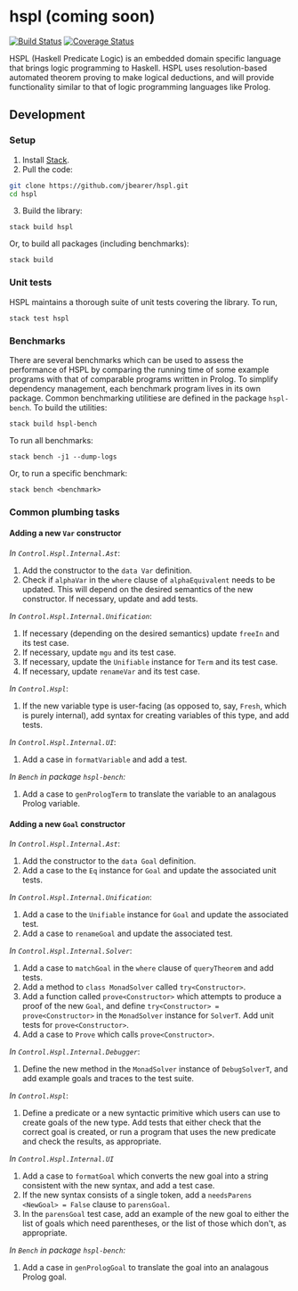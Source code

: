 # hspl (coming soon)

[![Build Status](https://travis-ci.org/jbearer/hspl.svg?branch=master)](https://travis-ci.org/jbearer/hspl)
[![Coverage Status](https://coveralls.io/repos/github/jbearer/hspl/badge.svg?branch=master)](https://coveralls.io/github/jbearer/hspl?branch=master)

HSPL (Haskell Predicate Logic) is an embedded domain specific language that
brings logic programming to Haskell. HSPL uses resolution-based automated
theorem proving to make logical deductions, and will provide functionality
similar to that of logic programming languages like Prolog.

## Development

### Setup

1. Install [Stack](https://docs.haskellstack.org/en/stable/README/).
2. Pull the code:
```bash
git clone https://github.com/jbearer/hspl.git
cd hspl
```
3. Build the library:
```
stack build hspl
```
Or, to build all packages (including benchmarks):
```
stack build
```

### Unit tests

HSPL maintains a thorough suite of unit tests covering the library. To run,
```
stack test hspl
```

### Benchmarks

There are several benchmarks which can be used to assess the performance of HSPL by comparing the
running time of some example programs with that of comparable programs written in Prolog. To
simplify dependency management, each benchmark program lives in its own package. Common benchmarking
utilitiese are defined in the package `hspl-bench`. To build the utilities:

```
stack build hspl-bench
```

To run all benchmarks:
```
stack bench -j1 --dump-logs
```

Or, to run a specific benchmark:
```
stack bench <benchmark>
```

### Common plumbing tasks

#### Adding a new `Var` constructor

_In `Control.Hspl.Internal.Ast`_:

1. Add the constructor to the `data Var` definition.
2. Check if `alphaVar` in the `where` clause of `alphaEquivalent` needs to be updated. This will
   depend on the desired semantics of the new constructor. If necessary, update and add tests.

_In `Control.Hspl.Internal.Unification`_:

1. If necessary (depending on the desired semantics) update `freeIn` and its test case.
2. If necessary, update `mgu` and its test case.
3. If necessary, update the `Unifiable` instance for `Term` and its test case.
4. If necessary, update `renameVar` and its test case.

_In `Control.Hspl`_:

1. If the new variable type is user-facing (as opposed to, say, `Fresh`, which is purely internal),
   add syntax for creating variables of this type, and add tests.

_In `Control.Hspl.Internal.UI`_:

1. Add a case in `formatVariable` and add a test.

_In `Bench` in package `hspl-bench`:_

1. Add a case to `genPrologTerm` to translate the variable to an analagous Prolog variable.

#### Adding a new `Goal` constructor

_In `Control.Hspl.Internal.Ast`_:

1. Add the constructor to the `data Goal` definition.
2. Add a case to the `Eq` instance for `Goal` and update the associated unit tests.

_In `Control.Hspl.Internal.Unification`_:

1. Add a case to the `Unifiable` instance for `Goal` and update the associated test.
2. Add a case to `renameGoal` and update the associated test.

_In `Control.Hspl.Internal.Solver`_:

1. Add a case to `matchGoal` in the `where` clause of `queryTheorem` and add tests.
2. Add a method to `class MonadSolver` called `try<Constructor>`.
3. Add a function called `prove<Constructor>` which attempts to produce a proof of the new `Goal`,
   and define `try<Constructor> = prove<Constructor>` in the `MonadSolver` instance for `SolverT`.
   Add unit tests for `prove<Constructor>`.
4. Add a case to `Prove` which calls `prove<Constructor>`.

_In `Control.Hspl.Internal.Debugger`_:

1. Define the new method in the `MonadSolver` instance of `DebugSolverT`, and add example goals and
   traces to the test suite.

_In `Control.Hspl`_:

1. Define a predicate or a new syntactic primitive which users can use to create goals of the new
   type. Add tests that either check that the correct goal is created, or run a program that uses
   the new predicate and check the results, as appropriate.

_In `Control.Hspl.Internal.UI`_

1. Add a case to `formatGoal` which converts the new goal into a string consistent with the new
   syntax, and add a test case.
2. If the new syntax consists of a single token, add a `needsParens <NewGoal> = False` clause to
   `parensGoal`.
3. In the `parensGoal` test case, add an example of the new goal to either the list of goals which
   need parentheses, or the list of those which don't, as appropriate.

_In `Bench` in package `hspl-bench`:_

1. Add a case in `genPrologGoal` to translate the goal into an analagous Prolog goal.
